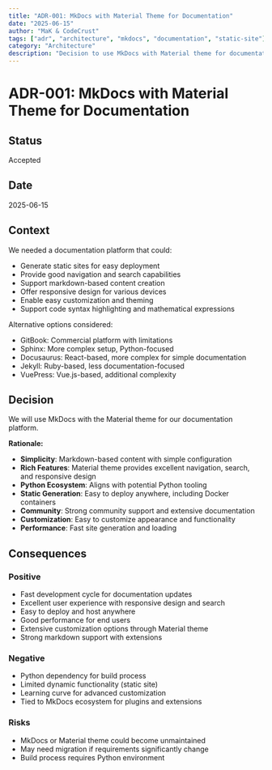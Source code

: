 ```yaml
---
title: "ADR-001: MkDocs with Material Theme for Documentation"
date: "2025-06-15"
author: "MaK & CodeCrust"
tags: ["adr", "architecture", "mkdocs", "documentation", "static-site"]
category: "Architecture"
description: "Decision to use MkDocs with Material theme for documentation platform"
---
```


# ADR-001: MkDocs with Material Theme for Documentation

## Status
Accepted

## Date
2025-06-15

## Context
We needed a documentation platform that could:
- Generate static sites for easy deployment
- Provide good navigation and search capabilities
- Support markdown-based content creation
- Offer responsive design for various devices
- Enable easy customization and theming
- Support code syntax highlighting and mathematical expressions

Alternative options considered:
- GitBook: Commercial platform with limitations
- Sphinx: More complex setup, Python-focused
- Docusaurus: React-based, more complex for simple documentation
- Jekyll: Ruby-based, less documentation-focused
- VuePress: Vue.js-based, additional complexity

## Decision
We will use MkDocs with the Material theme for our documentation platform.

**Rationale:**
- **Simplicity**: Markdown-based content with simple configuration
- **Rich Features**: Material theme provides excellent navigation, search, and responsive design
- **Python Ecosystem**: Aligns with potential Python tooling
- **Static Generation**: Easy to deploy anywhere, including Docker containers
- **Community**: Strong community support and extensive documentation
- **Customization**: Easy to customize appearance and functionality
- **Performance**: Fast site generation and loading

## Consequences

### Positive
- Fast development cycle for documentation updates
- Excellent user experience with responsive design and search
- Easy to deploy and host anywhere
- Good performance for end users
- Extensive customization options through Material theme
- Strong markdown support with extensions

### Negative
- Python dependency for build process
- Limited dynamic functionality (static site)
- Learning curve for advanced customization
- Tied to MkDocs ecosystem for plugins and extensions

### Risks
- MkDocs or Material theme could become unmaintained
- May need migration if requirements significantly change
- Build process requires Python environment